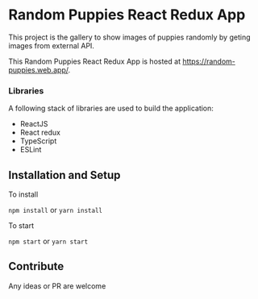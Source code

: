 # Random Puppies React Redux App

This project is the gallery to show images of puppies randomly by geting images from external API.

This Random Puppies React Redux App is hosted at https://random-puppies.web.app/.

### Libraries

A following stack of libraries are used to build the application:

- ReactJS
- React redux
- TypeScript
- ESLint

## Installation and Setup

To install

`npm install` or `yarn install`

To start

`npm start` or `yarn start`

## Contribute

Any ideas or PR are welcome
